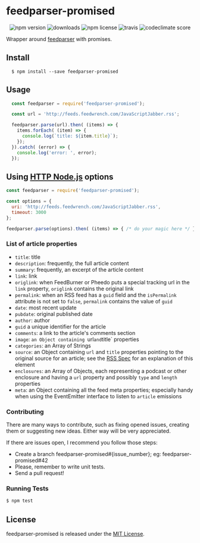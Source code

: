 # feedparser-promised

<p align="center">
  <img src="https://img.shields.io/npm/v/feedparser-promised.svg" alt="npm version">
  <img src="https://img.shields.io/npm/dm/feedparser-promised.svg" alt="downloads">
  <img src="https://img.shields.io/npm/l/feedparser-promised.svg" alt="npm license">
  <img src="https://img.shields.io/travis/alabeduarte/feedparser-promised.svg" alt="travis">
  <img src="https://img.shields.io/codeclimate/github/alabeduarte/feedparser-promised.svg" alt="codeclimate score">
</p>

Wrapper around [feedparser](https://github.com/danmactough/node-feedparser) with promises.

## Install

```
  $ npm install --save feedparser-promised
```

## Usage

```javascript
  const feedparser = require('feedparser-promised');

  const url = 'http://feeds.feedwrench.com/JavaScriptJabber.rss';

  feedparser.parse(url).then( (items) => {
    items.forEach( (item) => {
      console.log(`title: ${item.title}`);
    });
  }).catch( (error) => {
    console.log('error: ', error);
  });
```

## Using [HTTP Node.js](https://nodejs.org/api/http.html#http_http_get_options_callback) options
```javascript
const feedparser = require('feedparser-promised');

const options = {
  uri: 'http://feeds.feedwrench.com/JavaScriptJabber.rss',
  timeout: 3000
};

feedparser.parse(options).then( (items) => { /* do your magic here */ });
```

### List of article properties

* `title`: title
* `description`: frequently, the full article content
* `summary`: frequently, an excerpt of the article content
* `link`: link
* `origlink`: when FeedBurner or Pheedo puts a special tracking url in the `link` property, `origlink` contains the original link
* `permalink`: when an RSS feed has a `guid` field and the `isPermalink` attribute is not set to `false`, `permalink` contains the value of `guid`
* `date`: most recent update
* `pubdate`: original published date
* `author`: author
* `guid` a unique identifier for the article
* `comments`: a link to the article's comments section
* `image`: `an Object containing `url` and `title` properties
* `categories`: an Array of Strings
* `source`: an Object containing `url` and `title` properties pointing to the original source for an article; see the [RSS Spec](http://cyber.law.harvard.edu/rss/rss.html#ltsourcegtSubelementOfLtitemgt) for an explanation of this element
* `enclosures`: an Array of Objects, each representing a podcast or other enclosure and having a `url` property and possibly `type` and `length` properties
* `meta`: an Object containing all the feed meta properties; especially handy when using the EventEmitter interface to listen to `article` emissions

### Contributing
There are many ways to contribute, such as fixing opened issues, creating them
or suggesting new ideas.
Either way will be very appreciated.

If there are issues open, I recommend you follow those steps:

* Create a branch feedparser-promised#{issue_number}; eg: feedparser-promised#42
* Please, remember to write unit tests.
* Send a pull request!

### Running Tests

```bash
$ npm test
```

## License

feedparser-promised is released under the [MIT License](http://www.opensource.org/licenses/MIT).
